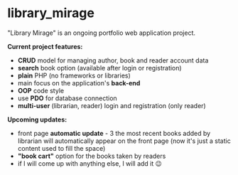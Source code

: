 # library_mirage

"Library Mirage" is an ongoing portfolio web application project.
 
<b>Current project features:</b>
    <ul>
        <li><b>CRUD</b> model for managing author, book and reader account data</li>
        <li><b>search</b> book option (available after login or registration)</li>
        <li><b>plain</b> PHP (no frameworks or libraries)</li>
        <li>main focus on the application's <b>back-end</b></li>
        <li><b>OOP</b> code style</li>
        <li>use <b>PDO</b> for database connection</li>
        <li><b>multi-user</b> (librarian, reader) login and registration (only reader)</li>
    </ul>

<b>Upcoming updates:</b>
        <ul>
            <li>front page <b>automatic update</b> - 3 the most recent books added by librarian will automatically
                appear on the front page (now it's just a static content used to fill the space)</li>
            <li><b>"book cart"</b> option for the books taken by readers</li>
            <li>if I will come up with anything else, I will add it :wink:</li>
        </ul>
